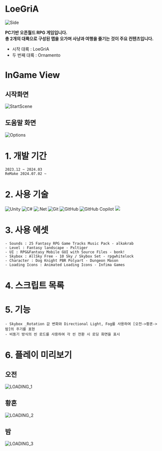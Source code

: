 # LoeGriA
![Side](https://github.com/user-attachments/assets/22b70a6f-4e14-4f79-b026-b75cee54123f)

**PC기반 오픈월드 RPG 게임입니다.**   
**총 2개의 대륙으로 구성된 맵을 오가며 사냥과 여행을 즐기는 것이 주요 컨텐츠입니다.**
- 시작 대륙 : LoeGriA
- 두 번째 대륙 : Ornamento
  
# InGame View
## 시작화면
![StartScene](https://github.com/shin0624/Unity_LoeGriA/assets/91828379/ef71ca8e-3130-4f9c-b8a2-1db692361c34)

## 도움말 화면
![Options](https://github.com/shin0624/Unity_LoeGriA/assets/91828379/1e56c2d2-40bf-4620-9fb0-664ea752459e)

# 1. 개발 기간
    2023.12 ~ 2024.03
    ReMake 2024.07.02 ~

# 2. 사용 기술
![Unity](https://img.shields.io/badge/unity-%23000000.svg?style=for-the-badge&logo=unity&logoColor=white)	![C#](https://img.shields.io/badge/c%23-%23239120.svg?style=for-the-badge&logo=csharp&logoColor=white)
![.Net](https://img.shields.io/badge/.NET-5C2D91?style=for-the-badge&logo=.net&logoColor=white)
![Git](https://img.shields.io/badge/git-%23F05033.svg?style=for-the-badge&logo=git&logoColor=white) ![GitHub](https://img.shields.io/badge/github-%23121011.svg?style=for-the-badge&logo=github&logoColor=white) ![GitHub Copilot](https://img.shields.io/badge/github_copilot-8957E5?style=for-the-badge&logo=github-copilot&logoColor=white) <img src="https://img.shields.io/badge/GitHub Desktop-9933CC?style=for-the-badge&logo=github&logoColor=white">

# 3. 사용 에셋
    - Sounds : 25 Fantasy RPG Game Tracks Music Pack - alkakrab
    - Level : Fantasy landscape - Pxltiger
    - UI : RPG&Fantasy Mobile GUI with Source Files - bonk!
    - Skybox : AllSky Free - 10 Sky / Skybox Set - rpgwhitelock
    - Character : Dog Knight PBR Polyart - Dungeon Mason
    - Loading Icons : Animated Loading Icons - Infima Games

# 4. 스크립트 목록

# 5. 기능
    - Skybox _Rotation 값 변화와 Directional Light, Fog를 사용하여 [오전->황혼->밤]의 주기를 표현
    - 비동기 방식의 씬 로드를 사용하여 각 씬 전환 시 로딩 화면을 표시

# 6. 플레이 미리보기
## 오전
![LOADING_1](https://github.com/shin0624/Unity_LoeGriA/assets/91828379/d4c646b3-c2e1-46ba-b088-26d062f83712)

## 황혼
![LOADING_2](https://github.com/shin0624/Unity_LoeGriA/assets/91828379/bd88aa10-254a-42b6-89d1-286f972b2b75)

## 밤
![LOADING_3](https://github.com/shin0624/Unity_LoeGriA/assets/91828379/da9ce23f-1036-4626-aa3c-b9d08a9e022b)
